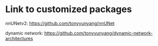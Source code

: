 # Link to customized packages

nnUNetv2: https://github.com/tonyyunyang/nnUNet

dynamic network: https://github.com/tonyyunyang/dynamic-network-architectures